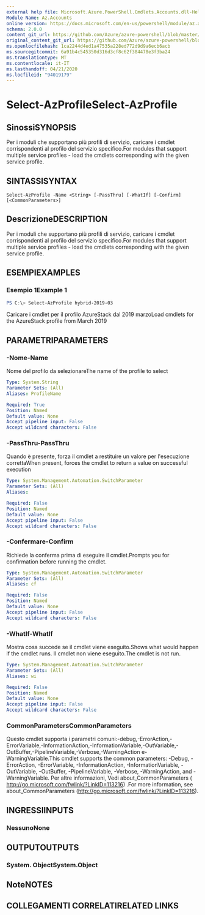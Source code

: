 ```yaml
---
external help file: Microsoft.Azure.PowerShell.Cmdlets.Accounts.dll-Help.xml
Module Name: Az.Accounts
online version: https://docs.microsoft.com/en-us/powershell/module/az.accounts/select-azprofile
schema: 2.0.0
content_git_url: https://github.com/Azure/azure-powershell/blob/master/src/Accounts/Accounts/help/Select-AzProfile.md
original_content_git_url: https://github.com/Azure/azure-powershell/blob/master/src/Accounts/Accounts/help/Select-AzProfile.md
ms.openlocfilehash: 1ca2244d4ed1a47535a228ed772d9d9a6ecb6acb
ms.sourcegitcommit: 6a91b4c545350d316d3cf8c62f384478e3f3ba24
ms.translationtype: MT
ms.contentlocale: it-IT
ms.lasthandoff: 04/21/2020
ms.locfileid: "94019179"
---
```

# <span data-ttu-id="f87b3-101">Select-AzProfile</span><span class="sxs-lookup"><span data-stu-id="f87b3-101">Select-AzProfile</span></span>

## <span data-ttu-id="f87b3-102">Sinossi</span><span class="sxs-lookup"><span data-stu-id="f87b3-102">SYNOPSIS</span></span>
<span data-ttu-id="f87b3-103">Per i moduli che supportano più profili di servizio, caricare i cmdlet corrispondenti al profilo del servizio specifico.</span><span class="sxs-lookup"><span data-stu-id="f87b3-103">For modules that support multiple service profiles - load the cmdlets corresponding with the given service profile.</span></span>

## <span data-ttu-id="f87b3-104">SINTASSI</span><span class="sxs-lookup"><span data-stu-id="f87b3-104">SYNTAX</span></span>

```
Select-AzProfile -Name <String> [-PassThru] [-WhatIf] [-Confirm] [<CommonParameters>]
```

## <span data-ttu-id="f87b3-105">Descrizione</span><span class="sxs-lookup"><span data-stu-id="f87b3-105">DESCRIPTION</span></span>
<span data-ttu-id="f87b3-106">Per i moduli che supportano più profili di servizio, caricare i cmdlet corrispondenti al profilo del servizio specifico.</span><span class="sxs-lookup"><span data-stu-id="f87b3-106">For modules that support multiple service profiles - load the cmdlets corresponding with the given service profile.</span></span>

## <span data-ttu-id="f87b3-107">ESEMPI</span><span class="sxs-lookup"><span data-stu-id="f87b3-107">EXAMPLES</span></span>

### <span data-ttu-id="f87b3-108">Esempio 1</span><span class="sxs-lookup"><span data-stu-id="f87b3-108">Example 1</span></span>
```powershell
PS C:\> Select-AzProfile hybrid-2019-03
```

<span data-ttu-id="f87b3-109">Caricare i cmdlet per il profilo AzureStack dal 2019 marzo</span><span class="sxs-lookup"><span data-stu-id="f87b3-109">Load cmdlets for the AzureStack profile from March 2019</span></span>

## <span data-ttu-id="f87b3-110">PARAMETRI</span><span class="sxs-lookup"><span data-stu-id="f87b3-110">PARAMETERS</span></span>

### <span data-ttu-id="f87b3-111">-Nome</span><span class="sxs-lookup"><span data-stu-id="f87b3-111">-Name</span></span>
<span data-ttu-id="f87b3-112">Nome del profilo da selezionare</span><span class="sxs-lookup"><span data-stu-id="f87b3-112">The name of the profile to select</span></span>

```yaml
Type: System.String
Parameter Sets: (All)
Aliases: ProfileName

Required: True
Position: Named
Default value: None
Accept pipeline input: False
Accept wildcard characters: False
```

### <span data-ttu-id="f87b3-113">-PassThru</span><span class="sxs-lookup"><span data-stu-id="f87b3-113">-PassThru</span></span>
<span data-ttu-id="f87b3-114">Quando è presente, forza il cmdlet a restituire un valore per l'esecuzione corretta</span><span class="sxs-lookup"><span data-stu-id="f87b3-114">When present, forces the cmdlet to return a value on successful execution</span></span>

```yaml
Type: System.Management.Automation.SwitchParameter
Parameter Sets: (All)
Aliases:

Required: False
Position: Named
Default value: None
Accept pipeline input: False
Accept wildcard characters: False
```

### <span data-ttu-id="f87b3-115">-Confermare</span><span class="sxs-lookup"><span data-stu-id="f87b3-115">-Confirm</span></span>
<span data-ttu-id="f87b3-116">Richiede la conferma prima di eseguire il cmdlet.</span><span class="sxs-lookup"><span data-stu-id="f87b3-116">Prompts you for confirmation before running the cmdlet.</span></span>

```yaml
Type: System.Management.Automation.SwitchParameter
Parameter Sets: (All)
Aliases: cf

Required: False
Position: Named
Default value: None
Accept pipeline input: False
Accept wildcard characters: False
```

### <span data-ttu-id="f87b3-117">-WhatIf</span><span class="sxs-lookup"><span data-stu-id="f87b3-117">-WhatIf</span></span>
<span data-ttu-id="f87b3-118">Mostra cosa succede se il cmdlet viene eseguito.</span><span class="sxs-lookup"><span data-stu-id="f87b3-118">Shows what would happen if the cmdlet runs.</span></span>
<span data-ttu-id="f87b3-119">Il cmdlet non viene eseguito.</span><span class="sxs-lookup"><span data-stu-id="f87b3-119">The cmdlet is not run.</span></span>

```yaml
Type: System.Management.Automation.SwitchParameter
Parameter Sets: (All)
Aliases: wi

Required: False
Position: Named
Default value: None
Accept pipeline input: False
Accept wildcard characters: False
```

### <span data-ttu-id="f87b3-120">CommonParameters</span><span class="sxs-lookup"><span data-stu-id="f87b3-120">CommonParameters</span></span>
<span data-ttu-id="f87b3-121">Questo cmdlet supporta i parametri comuni:-debug,-ErrorAction,-ErrorVariable,-InformationAction,-InformationVariable,-OutVariable,-OutBuffer,-PipelineVariable,-Verbose,-WarningAction e-WarningVariable.</span><span class="sxs-lookup"><span data-stu-id="f87b3-121">This cmdlet supports the common parameters: -Debug, -ErrorAction, -ErrorVariable, -InformationAction, -InformationVariable, -OutVariable, -OutBuffer, -PipelineVariable, -Verbose, -WarningAction, and -WarningVariable.</span></span> <span data-ttu-id="f87b3-122">Per altre informazioni, Vedi about_CommonParameters ( http://go.microsoft.com/fwlink/?LinkID=113216) .</span><span class="sxs-lookup"><span data-stu-id="f87b3-122">For more information, see about_CommonParameters (http://go.microsoft.com/fwlink/?LinkID=113216).</span></span>

## <span data-ttu-id="f87b3-123">INGRESSI</span><span class="sxs-lookup"><span data-stu-id="f87b3-123">INPUTS</span></span>

### <span data-ttu-id="f87b3-124">Nessuno</span><span class="sxs-lookup"><span data-stu-id="f87b3-124">None</span></span>

## <span data-ttu-id="f87b3-125">OUTPUT</span><span class="sxs-lookup"><span data-stu-id="f87b3-125">OUTPUTS</span></span>

### <span data-ttu-id="f87b3-126">System. Object</span><span class="sxs-lookup"><span data-stu-id="f87b3-126">System.Object</span></span>
## <span data-ttu-id="f87b3-127">Note</span><span class="sxs-lookup"><span data-stu-id="f87b3-127">NOTES</span></span>

## <span data-ttu-id="f87b3-128">COLLEGAMENTI CORRELATI</span><span class="sxs-lookup"><span data-stu-id="f87b3-128">RELATED LINKS</span></span>
